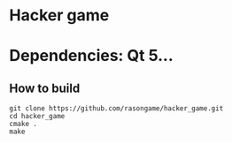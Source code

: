 # Hacker game
# Dependencies:  Qt 5...
## How to build 
    git clone https://github.com/rasongame/hacker_game.git
    cd hacker_game
    cmake .
    make
